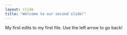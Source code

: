 ```yaml
---
layout: slide
title: "Welcome to our second slide!"
---
```

My first edits to my first file.
Use the left arrow to go back!
